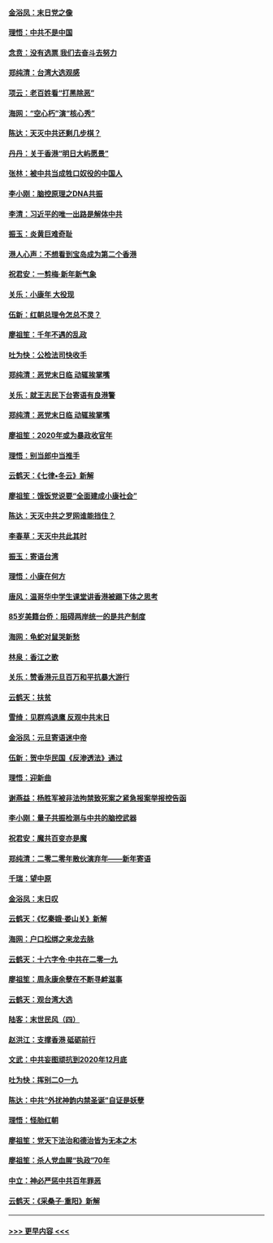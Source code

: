 #### [金浴凤：末日党之像](../pages/nsc993/n11787475.md?t=01130602) 
#### [理悟：中共不是中国](../pages/nsc993/n11787463.md?t=01130602) 
#### [念贲：没有选票  我们去奋斗去努力](../pages/nsc993/n11787398.md?t=01130602) 
#### [郑纯清：台湾大选观感](../pages/nsc993/n11786210.md?t=01130602) 
#### [项云：老百姓看“打黑除恶”](../pages/nsc993/n11785398.md?t=01130602) 
#### [海网：“空心朽”演“核心秀”](../pages/nsc993/n11783874.md?t=01130602) 
#### [陈达：天灭中共还剩几步棋？](../pages/nsc993/n11783719.md?t=01130602) 
#### [丹丹：关于香港“明日大屿愿景”](../pages/nsc993/n11783273.md?t=01130602) 
#### [张林：被中共当成牲口奴役的中国人](../pages/nsc993/n11782397.md?t=01130602) 
#### [李小刚：脑控原理之DNA共振](../pages/nsc993/n11780962.md?t=01130602) 
#### [李清：习近平的唯一出路是解体中共](../pages/nsc993/n11780866.md?t=01130602) 
#### [振玉：炎黄巨难奇耻](../pages/nsc993/n11779632.md?t=01130602) 
#### [港人心声：不想看到宝岛成为第二个香港](../pages/nsc993/n11778817.md?t=01130602) 
#### [祝君安：一剪梅‧新年新气象](../pages/nsc993/n11776340.md?t=01130602) 
#### [关乐：小康年 大役现](../pages/nsc993/n11774213.md?t=01130602) 
#### [伍新：红朝总理令怎总不灵？](../pages/nsc993/n11770813.md?t=01130602) 
#### [廖祖笙：千年不遇的乱政](../pages/nsc993/n11770373.md?t=01130602) 
#### [吐为快：公检法司快收手](../pages/nsc993/n11770359.md?t=01130602) 
#### [郑纯清：恶党末日临 动辄挨掌嘴](../pages/nsc993/n11769912.md?t=01130602) 
#### [关乐：就王志民下台寄语有良港警](../pages/nsc993/n11769903.md?t=01130602) 
#### [郑纯清：恶党末日临 动辄挨掌嘴](../pages/nsc993/n11769356.md?t=01130602) 
#### [廖祖笙：2020年或为暴政收官年](../pages/nsc993/n11768216.md?t=01130602) 
#### [理悟：别当郎中当推手](../pages/nsc993/n11768243.md?t=01130602) 
#### [云鹤天：《七律▪冬云》新解](../pages/nsc993/n11768204.md?t=01130602) 
#### [廖祖笙：饿饭党说要“全面建成小康社会”](../pages/nsc993/n11767482.md?t=01130602) 
#### [陈达：天灭中共之罗网谁能挡住？](../pages/nsc993/n11767465.md?t=01130602) 
#### [李春草：天灭中共此其时](../pages/nsc993/n11767452.md?t=01130602) 
#### [振玉：寄语台湾](../pages/nsc993/n11767432.md?t=01130602) 
#### [理悟：小康在何方](../pages/nsc993/n11767394.md?t=01130602) 
#### [唐风：温哥华中学生课堂讲香港被踢下体之思考](../pages/nsc993/n11766848.md?t=01130602) 
#### [85岁美籍台侨：阻碍两岸统一的是共产制度](../pages/nsc993/n11765043.md?t=01130602) 
#### [海网：龟蛇对鼠哭新愁](../pages/nsc993/n11764895.md?t=01130602) 
#### [林泉：香江之歌](../pages/nsc993/n11764415.md?t=01130602) 
#### [关乐：赞香港元旦百万和平抗暴大游行](../pages/nsc993/n11764382.md?t=01130602) 
#### [云鹤天：扶贫](../pages/nsc993/n11764245.md?t=01130602) 
#### [雪绮：见群鸡退鹰  反观中共末日](../pages/nsc993/n11762112.md?t=01130602) 
#### [金浴凤：元旦寄语迷中帝](../pages/nsc993/n11761788.md?t=01130602) 
#### [伍新：贺中华民国《反渗透法》通过](../pages/nsc993/n11761994.md?t=01130602) 
#### [理悟：迎新曲](../pages/nsc993/n11761152.md?t=01130602) 
#### [谢燕益：杨胜军被非法拘禁致死案之紧急报案举报控告函](../pages/nsc993/n11756134.md?t=01130602) 
#### [李小刚：量子共振检测与中共的脑控武器](../pages/nsc993/n11754518.md?t=01130602) 
#### [祝君安：魔共百变亦是魔](../pages/nsc993/n11754469.md?t=01130602) 
#### [郑纯清：二零二零年散伙演弃年——新年寄语](../pages/nsc993/n11754195.md?t=01130602) 
#### [千瑞：望中原](../pages/nsc993/n11754159.md?t=01130602) 
#### [金浴凤：末日叹](../pages/nsc993/n11752359.md?t=01130602) 
#### [云鹤天：《忆秦娥‧娄山关》新解](../pages/nsc993/n11752348.md?t=01130602) 
#### [海网：户口松绑之来龙去脉](../pages/nsc993/n11752328.md?t=01130602) 
#### [云鹤天：十六字令‧中共在二零一九](../pages/nsc993/n11752305.md?t=01130602) 
#### [廖祖笙：周永康余孽在不断寻衅滋事](../pages/nsc993/n11751013.md?t=01130602) 
#### [云鹤天：观台湾大选](../pages/nsc993/n11751007.md?t=01130602) 
#### [陆客：末世民风（四）](../pages/nsc993/n11749203.md?t=01130602) 
#### [赵洪江：支撑香港 砥砺前行](../pages/nsc993/n11748482.md?t=01130602) 
#### [文武：中共妄图顽抗到2020年12月底](../pages/nsc993/n11748446.md?t=01130602) 
#### [吐为快：挥别二O一九](../pages/nsc993/n11748411.md?t=01130602) 
#### [陈达：中共“外扰神韵内禁圣诞”自证是妖孽](../pages/nsc993/n11748226.md?t=01130602) 
#### [理悟：怪胎红朝](../pages/nsc993/n11748206.md?t=01130602) 
#### [廖祖笙：党天下法治和德治皆为无本之木](../pages/nsc993/n11748135.md?t=01130602) 
#### [廖祖笙：杀人党血腥“执政”70年](../pages/nsc993/n11745144.md?t=01130602) 
#### [中立：神必严惩中共百年罪恶](../pages/nsc993/n11744970.md?t=01130602) 
#### [云鹤天：《采桑子‧重阳》新解](../pages/nsc993/n11744948.md?t=01130602) 

----
#### [ >>> 更早内容 <<< ](../indexes/nsc993-earlier.md)
